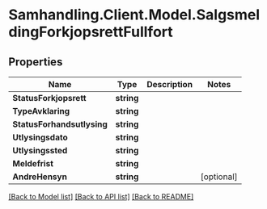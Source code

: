 # Samhandling.Client.Model.SalgsmeldingForkjopsrettFullfort

## Properties

Name | Type | Description | Notes
------------ | ------------- | ------------- | -------------
**StatusForkjopsrett** | **string** |  | 
**TypeAvklaring** | **string** |  | 
**StatusForhandsutlysing** | **string** |  | 
**Utlysingsdato** | **string** |  | 
**Utlysingssted** | **string** |  | 
**Meldefrist** | **string** |  | 
**AndreHensyn** | **string** |  | [optional] 

[[Back to Model list]](../../README.md#documentation-for-models) [[Back to API list]](../../README.md#documentation-for-api-endpoints) [[Back to README]](../../README.md)

